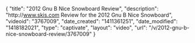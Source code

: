 {
    "title": "2012 Gnu B Nice Snowboard Review",
    "description": "http:\/\/www.skis.com Review for the 2012 Gnu B Nice Snowboard",
    "videoid": "3767009",
    "date_created": "1411361251",
    "date_modified": "1418182021",
    "type": "captivate",
    "layout": "video",
    "url": "\/v\/2012-gnu-b-nice-snowboard-review\/3767009"
}